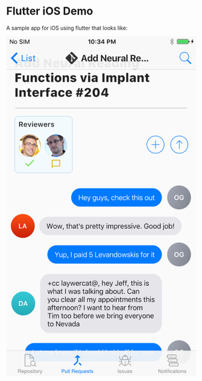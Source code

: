 # Flutter iOS Demo
A sample app for iOS using flutter that looks like:

![alt text](screenshot.png "Screenshot")

